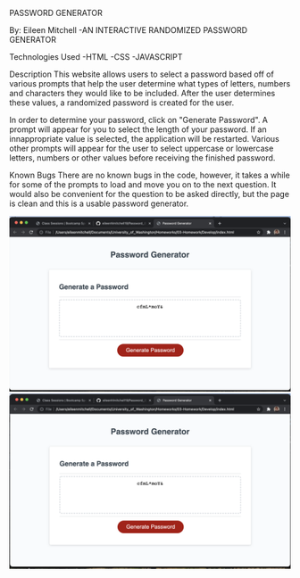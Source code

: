 PASSWORD GENERATOR 

By: Eileen Mitchell
-AN INTERACTIVE RANDOMIZED PASSWORD GENERATOR

Technologies Used
-HTML
-CSS
-JAVASCRIPT

Description
This website allows users to select a password based off of various prompts that help the user determine what types of letters, numbers and characters they would like to be included. After the user determines these values, a randomized password is created for the user.

In order to determine your password, click on "Generate Password". A prompt will appear for you to select the length of your password. If an innappropriate value is selected, the application will be restarted. Various other prompts will appear for the user to select uppercase or lowercase letters, numbers or other values before receiving the finished password.

Known Bugs
There are no known bugs in the code, however, it takes a while for some of the prompts to load and move you on to the next question. It would also be convenient for the question to be asked directly, but the page is clean and this is a usable password generator.

![Project connection](openingprompt.png)
![Project connection](generated.png)
